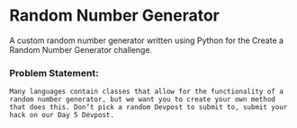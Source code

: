 # Random Number Generator

 A custom random number generator written using Python for the Create a Random Number Generator challenge.

### Problem Statement:

```Many languages contain classes that allow for the functionality of a random number generator, but we want you to create your own method that does this. Don’t pick a random Devpost to submit to, submit your hack on our Day 5 Devpost. ```
